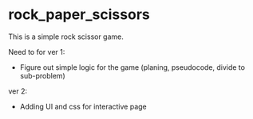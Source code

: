 # rock_paper_scissors
This is a simple rock scissor game. 

Need to for ver 1:
+ Figure out simple logic for the game (planing, pseudocode, divide to sub-problem)

ver 2:
+ Adding UI and css for interactive page